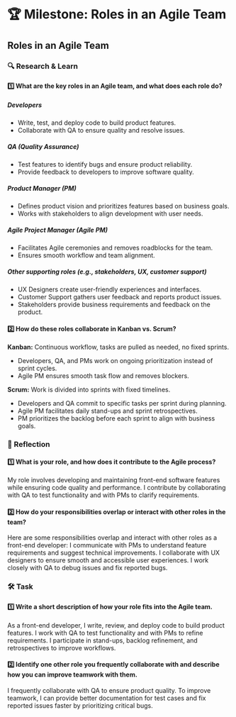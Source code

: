 # 🏆 Milestone: Roles in an Agile Team

## Roles in an Agile Team

### 🔍 Research & Learn

#### 1️⃣ What are the key roles in an Agile team, and what does each role do?

##### Developers

- Write, test, and deploy code to build product features.
- Collaborate with QA to ensure quality and resolve issues.

##### QA (Quality Assurance)

- Test features to identify bugs and ensure product reliability.
- Provide feedback to developers to improve software quality.

##### Product Manager (PM)

- Defines product vision and prioritizes features based on business goals.
- Works with stakeholders to align development with user needs.

##### Agile Project Manager (Agile PM)

- Facilitates Agile ceremonies and removes roadblocks for the team.
- Ensures smooth workflow and team alignment.

##### Other supporting roles (e.g., stakeholders, UX, customer support)

- UX Designers create user-friendly experiences and interfaces.
- Customer Support gathers user feedback and reports product issues.
- Stakeholders provide business requirements and feedback on the product.

#### 2️⃣ How do these roles collaborate in Kanban vs. Scrum?

**Kanban:** Continuous workflow, tasks are pulled as needed, no fixed sprints.

- Developers, QA, and PMs work on ongoing prioritization instead of sprint cycles.
- Agile PM ensures smooth task flow and removes blockers.

**Scrum:** Work is divided into sprints with fixed timelines.

- Developers and QA commit to specific tasks per sprint during planning.
- Agile PM facilitates daily stand-ups and sprint retrospectives.
- PM prioritizes the backlog before each sprint to align with business goals.

### 📝 Reflection

#### 1️⃣ What is your role, and how does it contribute to the Agile process?

My role involves developing and maintaining front-end software features while ensuring code quality and performance.
I contribute by collaborating with QA to test functionality and with PMs to clarify requirements.

#### 2️⃣ How do your responsibilities overlap or interact with other roles in the team?

Here are some responsibilities overlap and interact with other roles as a front-end developer:
I communicate with PMs to understand feature requirements and suggest technical improvements.
I collaborate with UX designers to ensure smooth and accessible user experiences.
I work closely with QA to debug issues and fix reported bugs.

### 🛠️ Task

#### 1️⃣ Write a short description of how your role fits into the Agile team.

As a front-end developer, I write, review, and deploy code to build product features. I work with QA to test functionality and with PMs to refine requirements. I participate in stand-ups, backlog refinement, and retrospectives to improve workflows.

#### 2️⃣ Identify one other role you frequently collaborate with and describe how you can improve teamwork with them.

I frequently collaborate with QA to ensure product quality. To improve teamwork, I can provide better documentation for test cases and fix reported issues faster by prioritizing critical bugs.
